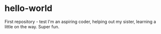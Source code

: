 # hello-world
First repository - test
I'm an aspiring coder, helping out my sister, learning a little on the way. Super fun. 
